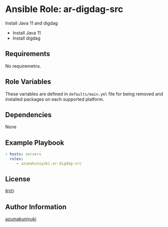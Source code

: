 Ansible Role: ar-digdag-src
================================================================================

Install Java 11 and digdag

- Install Java 11
- Install digdag

Requirements
--------------------------------------------------------------------------------
No requiremetns.

Role Variables
--------------------------------------------------------------------------------
These variables are defined in `defaults/main.yml` file for being removed and
installed packages on each supported platform.

Dependencies
--------------------------------------------------------------------------------
None

Example Playbook
--------------------------------------------------------------------------------
```yaml
- hosts: servers
  roles:
     - azumakuniyuki.ar-digdag-src
```

License
--------------------------------------------------------------------------------
BSD

Author Information
--------------------------------------------------------------------------------
[azumakuniyuki](https://nyaan.jp/)
